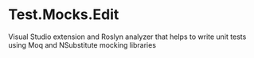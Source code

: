 # Test.Mocks.Edit
Visual Studio extension and Roslyn analyzer that helps to write unit tests using Moq and NSubstitute mocking libraries
